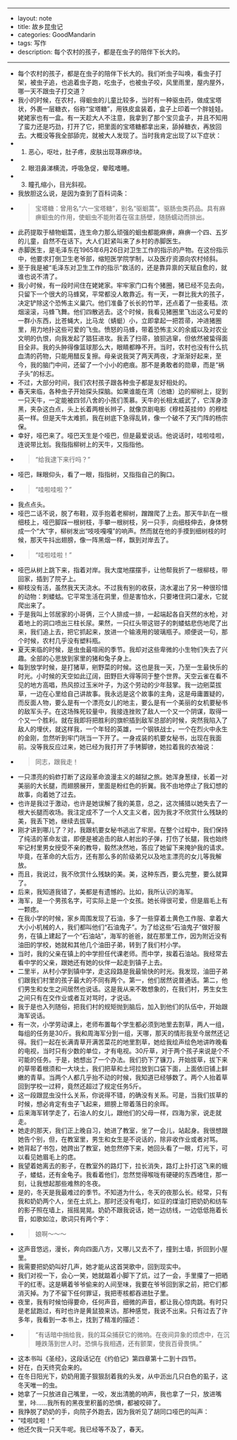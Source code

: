 - --
- layout: note
- title: 故乡昆虫记
- categories: GoodMandarin
- tags: 写作
- description: 每个农村的孩子，都是在虫子的陪伴下长大的。
- --
- 每个农村的孩子，都是在虫子的陪伴下长大的。我们听虫子叫唤，看虫子打架，被虫子追，也追着虫子跑，吃虫子，也被虫子咬，风里雨里，屋内屋外，哪一天不跟虫子打交道？
- 我小的时候，在农村，得蛔虫的儿童比较多，当时有一种驱虫药，做成宝塔状，外裹一层糖衣，俗称“宝塔糖”，用铁皮盒装着，盒子上印着一个胖娃娃。姥姥家也有一盒。有一天趁大人不注意，我拿到了那个宝贝盒子，并且不知用了蛮力还是巧劲，打开了它，把里面的宝塔糖都拿出来，舔掉糖衣，再放回去。大概没等我全部舔完，就被大人发现了。当时我肯定出现了以下症状：
- 1. 恶心，呕吐，肚子疼，皮肤出现荨麻疹块。
- 2. 眼泪鼻涕横流，呼吸急促，晕眩嗜睡。
- 3. 瞳孔缩小，目光斜视。
- 我放胆这么说，是因为查到了百科词条：
- >宝塔糖：曾用名“六一宝塔糖”，别名“驱蛔蒿”。驱肠虫类药品。具有麻痹蛔虫的作用，使蛔虫不能附着在宿主肠壁，随肠蠕动而排出。
- 此药提取于植物蛔蒿，连生命力那么顽强的蛔虫都能麻痹，麻痹一个四、五岁的儿童，自然不在话下。大人们赶紧叫来了乡村的赤脚医生。
- 赤脚医生，是毛泽东在1965年6月26日对卫生工作的指示的产物。在这份指示中，他要求打倒卫生老爷部，缩短医学院学制，以及医疗资源向农村倾斜。
- 至于我是被“毛泽东对卫生工作的指示”救活的，还是靠异禀的天赋自愈的，就谁也说不清了。
- 我小时候，有一段时间住在姥姥家。牢牢家门口有个猪圈，猪已经不见去向，只留下一个很大的马蜂窝，平常都没人敢靠近。有一天，一群比我大的孩子，决定铲除这个恐怖主义巢穴。他们准备了长长的竹竿，还点着了一些麦秸。浓烟滚滚，马蜂飞舞。他们四散逃去。这个时候，我看见猪圈里飞出这么可爱的一群小东西，比苍蝇大，比马龙（蜻蜓）小，立即拿起一把笤帚，冲进猪圈里，用力地扑这些可爱的飞虫。愤怒的马蜂，带着恐怖主义的余威以及对农业文明的仇恨，向我发起了猖狂进攻。我丢了扫帚，狼狈逃窜，但依然被蛰得面目全非。我的头肿得像篮球那么大，眼睛都睁不开。当时，农村也没有什么抗血清的药物，只能用醋反复擦。母亲说我哭了两天两夜，才渐渐好起来，至今，我的脑门中间，还留了一个小小的疤痕。那不是勇敢者的勋章，而是“祸子头”的标志。
- 不过，大部分时间，我们农村孩子跟各种虫子都是友好相处的。
- 春天来临，各种虫子开始探头探脑。如果谁能在湾（池塘）边的柳树上，捉到一只天牛，一定能被四邻八舍的小孩们羡慕。天牛的长相太威武了，它浑身漆黑，夹杂这白点，头上长着两根长辫子，就像京剧电影《穆桂英挂帅》的穆桂英一样。但是天牛太难抓，我在树底下急得乱转，像一个破不了天门阵的杨宗保。
- 幸好，哑巴来了。哑巴天生是个哑巴，但是最爱说话。他说话时，哇啦哇啦，连说带比划。我指指柳树上的天牛，又指指他。
- > “给我逮下来行吗？”
- 哑巴，眯眼仰头，看了一眼，指指树，又指指自己的胸口。
- > “哇啦哇啦？”
- 我点点头。
- 哑巴二话不说，脱了布鞋，双手抱着老柳树，蹭蹭爬了上去。那天牛趴在一根细枝上，哑巴脚踩一根树枝，手攀一根树枝，另一只手，向细枝伸去，身体劈成一个“大”字，柳树发出“吱吱嘎嘎”的响声。然而就在他的手摸到细树枝的时候，那天牛抖出翅膀，像一阵黑烟一样，飘到对岸去了。
- > “哇啦哇啦！”
- 哑巴从树上跳下来，指着对岸。我大度地摆摆手，让他帮我折了一根柳枝，带回家，插到了院子上。
- 柳枝没有活，虽然我天天浇水。不过我有别的收获，浇水灌出了另一种很珍惜的动物：刺蝼蛄。它平常生活在洞里，但是害怕水，只要堵住洞口灌水，它就爬出来了。
- 于是我叫上邻居家的小哥俩，三个人排成一排，一起端起各自天然的水枪，对着地上的洞口喷出三柱长尿。果然，一只红头带这钳子的刺蝼蛄悲伤地爬了出来，我们追上去，把它抓起来，放进一个输液用的玻璃瓶子。顺便说一句，那个时候，农村几乎没有塑料瓶。
- 夏天来临的时候，是虫虫最喧闹的季节。我却对这些卑微的小生物们失去了兴趣。全部的心思放到家里的猪和兔子身上。
- 每到放学时候，是打猪草，剜野菜的时候。这也是我一天，乃至一生最快乐的时光。小时候的天空如此辽阔，田野巨大得等同于整个世界。天空云雀在看不见的地方高唱，热风掠过玉米叶子，为这个劳动的少年鼓掌。我一边剜菜拔草，一边在心里给自己讲故事。我永远是这个故事的主角，这是毋庸置疑的，而反面人物，要么是有一个漂亮女儿的地主，要么是有一个美丽的女机要秘书的敌军头子。在这场殊死较量中，我接连挫败了敌人一个又一个阴谋，取得一个又一个胜利。就在我即将把胜利的旗帜插到敌军总部的时候，突然我陷入了敌人的埋伏，就这样我，一个年轻的英雄，一个钢铁战士，一个在烈火中永生的金刚，忽然听到牢门咣当一下开了。一身戎装的机要女秘书，出现在我面前。没等我反应过来，她已经为我打开了手铐脚镣，她拉着我的衣袖说：
- > 同志，跟我走！
- 一只漂亮的蚂蚱打断了这段革命浪漫主义的越狱之旅。她浑身葱绿，长着一对美丽的大长腿，而翅膀展开，里面是粉红色的折翼。我不由地停止了我幻想的故事，向着她了过去。
- 也许是我过于激动，也许是她误解了我的美意，总之，这次捕猎以她失去了一根大长腿而收场。我注定成不了一个人文主义者，因为我才不欣赏什么残缺的美，我丢下她，继续去拔草。
- 刚才讲到哪儿了？对，我跟机要女秘书逃出了牢房。在整个过程中，我们保持了纯洁的革命友谊，即便是被追击的敌人射出的子弹，打伤了长腿，我也始终牢记村里男女授受不亲的教导，毅然决然地，答应了她留下来掩护我的请求。毕竟，在革命的大后方，还有那么多的阶级弟兄以及地主漂亮的女儿等我解放。
- 而且，我说过，我不欣赏什么残缺的美。美，这种东西，要么完整，要么就算了。
- 后来，我知道我错了，美都是有遗憾的。比如，我所认识的海军。
- 海军，是一个男孩名字，可实际上是一个女孩。她长得很可爱，但是眉毛上有一颗痣。
- 在我小学的时候，家乡周围发现了石油，多了一些穿着土黄色工作服、拿着大大小小机械的人，我们都叫他们“石油鬼子”。为了给这些“石油鬼子”做好服务，在镇上建起了一个“石油站”，海军的爸爸，就在那里工作，因为附近没有油田的学校，她就和其他几个油田子弟，转到了我们村小学。
- 当时，我的父亲在镇上的中学担任代课老师。而中学，挨着石油站。我经常去看中学的父亲，跟她还有她的伙伴一起走到镇子上去。
- 二里半，从村小学到镇中学，走这段路是我最愉快的时光。我发现，油田子弟们跟我们村里的孩子最大的不同有两个。第一，他们居然说普通话。第二，他们男生和女生之间居然也说话。这是我从来不敢想象的，在我们村，男生女生之间只有在交作业或者互对骂时，才说话。
- 我于是也入列随俗，把我们村的规矩抛到脑后，加入到他们的队伍中，开始跟海军说话。
- 有一次，小学劳动课上，老师布置每个学生都必须到地里去割草，两人一组，每组的任务是30斤。我和周海军分到一组，天哪，那天的情形我至今居然还记得。我们一起在长满青草开满苦菜花的地里割草，她给我绘声绘色地讲昨晚看的电视，当时只有少数的单位，才有电视。30斤草，对于两个孩子来说是个不可能的任务。于是，她想出了一个办法。我们扔下了镰刀，开始拔草，拔下来的草带着根须和一大块土，我们把草和土坷拉放到口袋下面，上面依旧铺上鲜嫩的青草。当两个人都几乎抬不动的时候，我知道已经够数了。两个人抬着草回到学校一过秤，竟然还超过了规定任务5斤。
- 这一段跟昆虫没什么关系，你说得不错，的确没有关系。可是，当我们拔草的时候，想必肯定有虫子飞起来，翅膀上带着落日的余晖。
- 后来海军转学走了，石油人的女儿，跟他们的父母一样，四海为家，说走就走。
- 她走的那天，我们正上晚自习，她进了教室，坐了一会儿，站起身。我很想跟她告个别，但，在教室里，男生和女生是不说话的，除非收作业或者对骂。
- 她背起了书包，她跨出了教室，她忽然停下来，她回头看了一眼，灯光下，可以看见她眉毛上的痣。
- 我望着她离去的影子，在教室外的路灯下，拉长消失，路灯上扑打这飞来的蛾子，蝼蛄，还有金龟子。我看着他们，忽然觉得喉咙有硬硬的东西堵住，那一刻，让我想起那些难熬的冬夜。
- 是的，冬天是我最难过的季节。不知道为什么，冬天的夜那么长。经常，只有我和奶奶两个人，坐在土炕上。那时还没有电灯，如豆的煤油灯把奶奶和纺车的影子照在墙上，摇摇晃晃。奶奶不跟我说话，她一边纺线，一边低低拖着长音，如歌如泣，歌词只有两个字：
- > 娘啊～～～
- 这声音悠远，漫长，奔向四面八方，又哪儿又去不了，撞到土墙，折回到小屋里。
- 我需要把奶奶叫好几声，她才能从这首哭歌中，回到现实中。
- 我们对视一下，会心一笑，她就踮着小脚下了炕，过了一会，手里攥了一把晒干的红枣。这是瞒着爷爷偷来的人间至味，我要在爷爷回到家之前，把它们都消灭掉。为了不留下任何罪证，我把枣核都吞进肚子里。
- 夜里，我有时候怕得要命，任何声音，细微的声音，都让我心惊肉跳。有时只是老鼠跑过，有时也许是黄鼠狼来访。那种感觉，我说不出来。只有过去了许多年，我看到一本书上，找到了精准的描述：
- >“有话暗中捎给我，我的耳朵捕获它的微响。在夜间异象的烦虑中，在沉睡跌落到世人时。恐惧与我相遇，还有颤栗，使我百骨畏惧。”
- 这本书叫《圣经》，这段话记在《约伯记》第四章第十二到十四节。
- 好在，白天终究会来的。
- 在冬日阳光下，奶奶用篦子狠狠刮着我的头发，从中沥出几只白色的虱子，这冬天唯一的虫。
- 她拿了一只放进自己嘴里，一咬，发出清脆的响声，我也拿了一只，放进嘴里，咔……我所有的黑夜里积蓄的恐惧，都被咬碎了。
- 我挣脱了奶奶的手，向院子外跑去，因为我听见了胡同口哑巴的叫声：
- “哇啦哇啦！”
- 他还欠我一只天牛呢。我已经等不及了，春天。

